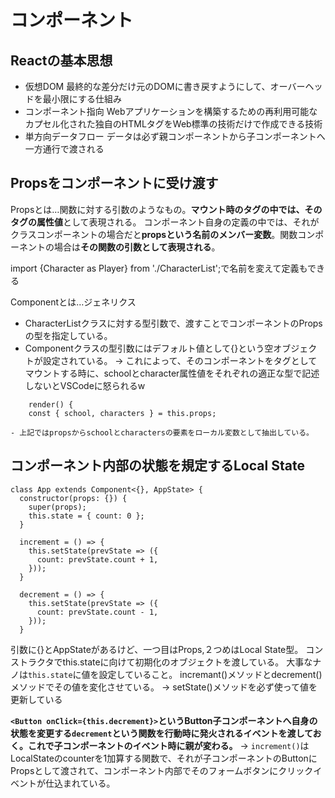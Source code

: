 # コンポーネント

## Reactの基本思想
- 仮想DOM
    最終的な差分だけ元のDOMに書き戻すようにして、オーバーヘッドを最小限にする仕組み
- コンポーネント指向
    Webアプリケーションを構築するための再利用可能なカプセル化された独自のHTMLタグをWeb標準の技術だけで作成できる技術
- 単方向データフロー
    データは必ず親コンポーネントから子コンポーネントへ一方通行で渡される

## Propsをコンポーネントに受け渡す
Propsとは…関数に対する引数のようなもの。**マウント時のタグの中では、そのタグの属性値**として表現される。
コンポーネント自身の定義の中では、それがクラスコンポーネントの場合だと**propsという名前のメンバー変数**。関数コンポーネントの場合は**その関数の引数として表現される**。

import {Character as Player} from './CharacterList';で名前を変えて定義もできる

Component<CharacterListProps>とは…ジェネリクス
- CharacterListクラスに対する型引数で、渡すことでコンポーネントのPropsの型を指定している。
- Componentクラスの型引数にはデフォルト値として{}という空オブジェクトが設定されている。
    → これによって、そのコンポーネントをタグとしてマウントする時に、schoolとcharacter属性値をそれぞれの適正な型で記述しないとVSCodeに怒られるw

```tsx: CL.tsx
    render() {
    const { school, characters } = this.props;
```

    - 上記ではpropsからschoolとcharactersの要素をローカル変数として抽出している。

## コンポーネント内部の状態を規定するLocal State
```tsx: local.tsx
class App extends Component<{}, AppState> {
  constructor(props: {}) {
    super(props);
    this.state = { count: 0 };
  }

  increment = () => {
    this.setState(prevState => ({
      count: prevState.count + 1,
    }));
  }

  decrement = () => {
    this.setState(prevState => ({
      count: prevState.count - 1,
    }));
  }
```

引数に{}とAppStateがあるけど、一つ目はProps,２つめはLocal State型。
コンストラクタでthis.stateに向けて初期化のオブジェクトを渡している。
大事なナノは`this.state`に値を設定していること。
incremant()メソッドとdecrement()メソッドでその値を変化させている。
→ setState()メソッドを必ず使って値を更新している

**`<Button onClick={this.decrement}>`というButton子コンポーネントへ自身の状態を変更する`decrement`という関数を行動時に発火されるイベントを渡しておく。これで子コンポーネントのイベント時に親が変わる。**
→ `increment()`はLocalStateのcounterを1加算する関数で、それが子コンポーネントのButtonにPropsとして渡されて、コンポーネント内部でそのフォームボタンにクリックイベントが仕込まれている。
